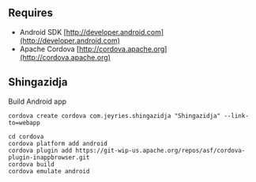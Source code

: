 
Requires
---


- Android SDK [http://developer.android.com](http://developer.android.com)
- Apache Cordova [http://cordova.apache.org](http://cordova.apache.org)

Shingazidja
---



Build Android app

    cordova create cordova com.jeyries.shingazidja "Shingazidja" --link-to=webapp
    
    cd cordova
    cordova platform add android
    cordova plugin add https://git-wip-us.apache.org/repos/asf/cordova-plugin-inappbrowser.git
    cordova build
    cordova emulate android

